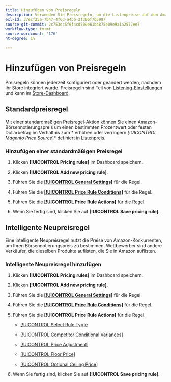 ```yaml
---
title: Hinzufügen von Preisregeln
description: Verwenden Sie Preisregeln, um die Listenpreise auf dem Amazon Marketplace für Ihren Commerce-Produktkatalog zu verwalten.
exl-id: 37ecf25a-7b47-4f6d-a4bb-2f306f7b5997
source-git-commit: 2c753ec5f6f4cd509e61b4875e09e9a1a2577ee7
workflow-type: tm+mt
source-wordcount: '176'
ht-degree: 1%

---
```


# Hinzufügen von Preisregeln

Preisregeln können jederzeit konfiguriert oder geändert werden, nachdem Ihr Store integriert wurde. Preisregeln sind Teil von [Listening-Einstellungen](./listing-settings.md) und kann im [Store-Dashboard](./amazon-store-dashboard.md).

## Standardpreisregel

Mit einer standardmäßigen Preisregel-Aktion können Sie einen Amazon-Börsennotierungspreis um einen bestimmten Prozentwert oder festen Dollarbetrag im Verhältnis zum * erhöhen oder verringern *[!UICONTROL Magento Price Source*]* definiert in [Listenpreis](./listing-price.md).

### Hinzufügen einer standardmäßigen Preisregel

1. Klicken **[!UICONTROL Pricing rules]** im Dashboard speichern.

1. Klicken **[!UICONTROL Add new pricing rule]**.

1. Führen Sie die **[[!UICONTROL General Settings]](./pricing-rule-general-settings.md)** für die Regel.

1. Führen Sie die **[[!UICONTROL Price Rule Conditions]](./pricing-rule-conditions.md)** für die Regel.

1. Führen Sie die **[[!UICONTROL Price Rule Actions]](./standard-price-rules.md)** für die Regel.

1. Wenn Sie fertig sind, klicken Sie auf **[!UICONTROL Save pricing rule]**.

## Intelligente Neupreisregel

Eine intelligente Neupreisregel nutzt die Preise von Amazon-Konkurrenten, um Ihren Börsennotierungspreis zu bestimmen. Wettbewerber sind andere Verkäufer, die dieselben Produkte auflisten, die Sie in Amazon auflisten.

### Intelligente Neupreisregel hinzufügen

1. Klicken **[!UICONTROL Pricing rules]** im Dashboard speichern.

1. Klicken **[!UICONTROL Add new pricing rule]**.

1. Führen Sie die **[[!UICONTROL General Settings]](./pricing-rule-general-settings.md)** für die Regel.

1. Führen Sie die **[[!UICONTROL Price Rule Conditions]](./pricing-rule-conditions.md)** für die Regel.

1. Führen Sie die **[!UICONTROL Price Rule Actions]** für die Regel.

   - [[!UICONTROL Select Rule Typ]e](./intelligent-repricing-rules.md)

   - [[!UICONTROL Competitor Conditional Variances]](./competitor-conditional-variances.md)

   - [[!UICONTROL Price Adjustment]](./price-adjustment.md)

   - [[!UICONTROL Floor Price]](./floor-price.md)

   - [[!UICONTROL Optional Ceiling Price]](./optional-ceiling-price.md)

1. Wenn Sie fertig sind, klicken Sie auf **[!UICONTROL Save pricing rule]**.
